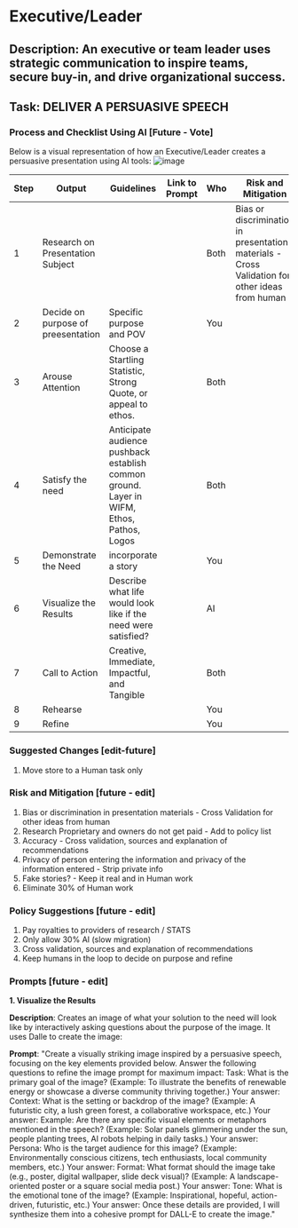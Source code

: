 # Executive/Leader

## Description: An executive or team leader uses strategic communication to inspire teams, secure buy-in, and drive organizational success.

## Task: DELIVER A PERSUASIVE SPEECH

### Process and Checklist Using AI [Future - Vote]

Below is a visual representation of how an Executive/Leader creates a persuasive presentation using AI tools:
![image](https://github.com/user-attachments/assets/e64c5d00-f5df-43a2-bb5e-8a6ca9be64f5)



| Step | Output                                 | Guidelines                                                                                     | Link to Prompt | Who  | Risk and Mitigation                                                                            | Time | Link to Output |
|------|----------------------------------------|------------------------------------------------------------------------------------------------|----------------|------|------------------------------------------------------------------------------------------------|------|----------------|
| 1    | Research on Presentation Subject       |                                                                                                |                | Both | Bias or discrimination in presentation materials - Cross Validation for other ideas from human |      |                |
| 2    | Decide on purpose of preesentation<br> | Specific purpose and POV                                                                       |                | You  |                                                                                                |      |                |
| 3    | Arouse Attention<br>                   | Choose a Startling Statistic, Strong Quote, or appeal to ethos.                                |                | Both |                                                                                                |      |                |
| 4    | Satisfy the need<br>                   |  Anticipate audience pushback<br> establish common ground. Layer in WIFM, Ethos, Pathos, Logos |                | Both |                                                                                                |      |                |
| 5    | Demonstrate the Need<br>               | incorporate a story                                                                            |                | You  |                                                                                                |      |                |
| 6    | Visualize the Results<br>              |  Describe what life would look like if the need were satisfied?                                |                | AI   |                                                                                                |      |                |
| 7    | Call to Action<br>                     | Creative, Immediate, Impactful, and Tangible                                                   |                | Both |                                                                                                |      |                |
| 8    | Rehearse                               |                                                                                                |                | You  |                                                                                                |      |                |
| 9    | Refine                                 |                                                                                                |                | You  |                                                                                                |      |                |

### Suggested Changes [edit-future]
1. Move store to a Human task only

### Risk and Mitigation [future - edit]

1. Bias or discrimination in presentation materials - Cross Validation for other ideas from human
2. Research Proprietary and owners do not get paid - Add to policy list
3. Accuracy - Cross validation, sources and explanation of recommendations
4. Privacy of person entering the information and privacy of the information entered - Strip private info
5. Fake stories? - Keep it real and in Human work
7. Eliminate 30% of Human work



### Policy Suggestions  [future - edit]
1. Pay royalties to providers of research / STATS
2. Only allow 30% AI (slow migration)
3. Cross validation, sources and explanation of recommendations
4. Keep humans in the loop to decide on purpose and refine



### Prompts  [future - edit]
 
**1. Visualize the Results**

**Description**: 
Creates an image of what your solution to the need will look like by interactively asking questions about the purpose of the image.  It uses Dalle to create the image:

**Prompt**:
"Create a visually striking image inspired by a persuasive speech, focusing on the key elements provided below. Answer the following questions to refine the image prompt for maximum impact:
Task:
What is the primary goal of the image?
(Example: To illustrate the benefits of renewable energy or showcase a diverse community thriving together.)
Your answer:
Context:
What is the setting or backdrop of the image?
(Example: A futuristic city, a lush green forest, a collaborative workspace, etc.)
Your answer:
Example:
Are there any specific visual elements or metaphors mentioned in the speech?
(Example: Solar panels glimmering under the sun, people planting trees, AI robots helping in daily tasks.)
Your answer:
Persona:
Who is the target audience for this image?
(Example: Environmentally conscious citizens, tech enthusiasts, local community members, etc.)
Your answer:
Format:
What format should the image take (e.g., poster, digital wallpaper, slide deck visual)?
(Example: A landscape-oriented poster or a square social media post.)
Your answer:
Tone:
What is the emotional tone of the image?
(Example: Inspirational, hopeful, action-driven, futuristic, etc.)
Your answer:
Once these details are provided, I will synthesize them into a cohesive prompt for DALL-E to create the image."

